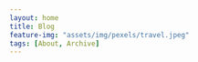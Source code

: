 ```yaml
---
layout: home
title: Blog
feature-img: "assets/img/pexels/travel.jpeg"
tags: [About, Archive]
---
```


